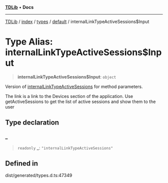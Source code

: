 [**TDLib**](../../../../../../README.md) • **Docs**

***

[TDLib](../../../../../../modules.md) / [index](../../../../../README.md) / [types](../../../README.md) / [default](../README.md) / internalLinkTypeActiveSessions$Input

# Type Alias: internalLinkTypeActiveSessions$Input

> **internalLinkTypeActiveSessions$Input**: `object`

Version of [internalLinkTypeActiveSessions](internalLinkTypeActiveSessions.md) for method parameters.

The link is a link to the Devices section of the application. Use getActiveSessions to get the list of active sessions and show them to the user

## Type declaration

### \_

> `readonly` **\_**: `"internalLinkTypeActiveSessions"`

## Defined in

dist/generated/types.d.ts:47349
